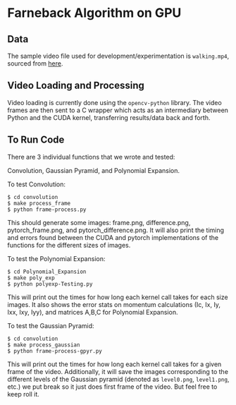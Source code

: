 # Farneback Algorithm on GPU

## Data

The sample video file used for development/experimentation is ``walking.mp4``,
sourced from [here](https://www.pexels.com/video/man-hiking-in-the-woods-3135811/).

## Video Loading and Processing

Video loading is currently done using the ``opencv-python`` library. The video frames
are then sent to a C wrapper which acts as an intermediary between Python and the CUDA kernel,
transferring results/data back and forth.

## To Run Code
There are 3 individual functions that we wrote and tested:

Convolution, Gaussian Pyramid, and Polynomial Expansion.

To test Convolution:
```
$ cd convolution
$ make process_frame
$ python frame-process.py
```
This should generate some images: frame.png, difference.png, pytorch_frame.png, and pytorch_difference.png. It will also print the timing and errors found between the CUDA and pytorch implementations of the functions for the different sizes of images.

To test the Polynomial Expansion:

```
$ cd Polynomial_Expansion
$ make poly_exp
$ python polyexp-Testing.py
```

This will print out the times for how long each kernel call takes for each size images. It also shows the error stats on momentum calculations (Ic, Ix, Iy, Ixx, Ixy, Iyy), and matrices A,B,C for Polynomial Expansion.


To test the Gaussian Pyramid:

```
$ cd convolution
$ make process_gaussian
$ python frame-process-gpyr.py
```

This will print out the times for how long each kernel call takes for a given frame of the video. Additionally, it will save the images corresponding
to the different levels of the Gaussian pyramid (denoted as ``level0.png``, ``level1.png``, etc.) we put break so it just does first frame of the video. But feel free to keep roll it.
